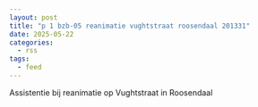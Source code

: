 ```yaml
---
layout: post
title: "p 1 bzb-05 reanimatie vughtstraat roosendaal 201331"
date: 2025-05-22
categories: 
  - rss
tags: 
  - feed
---
```


Assistentie bij reanimatie op Vughtstraat in Roosendaal
